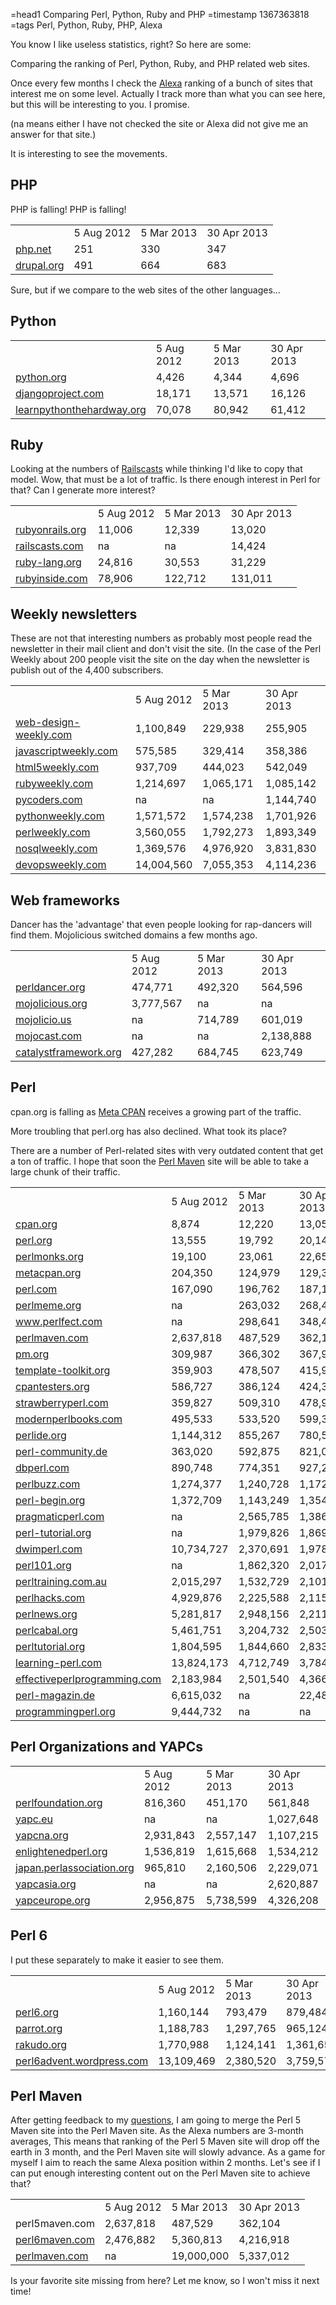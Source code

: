 =head1 Comparing Perl, Python, Ruby and PHP
=timestamp 1367363818
=tags Perl, Python, Ruby, PHP, Alexa



You know I like useless statistics, right? So here are some:

Comparing the ranking of Perl, Python, Ruby, and PHP related web sites.

Once every few months I check the <a href="http://www.alexa.com/">Alexa</a> ranking of a bunch of sites that interest me on some level.
Actually I track more than what you can see here, but this will be interesting to you. I promise.



(na means either I have not checked the site or Alexa did not give me an answer for that site.)

It is interesting to see the movements.


<h2>PHP</h2>

PHP is falling! PHP is falling!

<table class="alexa">
<tr><td></td><td>5 Aug 2012</td><td>5 Mar 2013</td><td>30 Apr 2013</td></tr>
<tr><td><a rel="nofollow" href="http://php.net">php.net</a></td><td>251</td><td>330</td><td>347</td></tr>
<tr><td><a rel="nofollow" href="http://drupal.org">drupal.org</a></td><td>491</td><td>664</td><td>683</td></tr>
</table>

Sure, but if we compare to the web sites of the other languages...

<h2>Python</h2>
<table class="alexa">
<tr><td></td><td>5 Aug 2012</td><td>5 Mar 2013</td><td>30 Apr 2013</td></tr>
<tr><td><a rel="nofollow" href="http://python.org">python.org</a></td><td>4,426</td><td>4,344</td><td>4,696</td></tr>
<tr><td><a rel="nofollow" href="http://djangoproject.com">djangoproject.com</a></td><td>18,171</td><td>13,571</td><td>16,126</td></tr>
<tr><td><a rel="nofollow" href="http://learnpythonthehardway.org">learnpythonthehardway.org</a></td><td>70,078</td><td>80,942</td><td>61,412</td></tr>
</table>

<h2>Ruby</h2>

Looking at the numbers of <a href="http://railscasts.com/">Railscasts</a> while thinking I'd like to copy that model.
Wow, that must be a lot of traffic. Is there enough interest in Perl for that? Can I generate more interest?

<table class="alexa">
<tr><td></td><td>5 Aug 2012</td><td>5 Mar 2013</td><td>30 Apr 2013</td></tr>
<tr><td><a rel="nofollow" href="http://rubyonrails.org">rubyonrails.org</a></td><td>11,006</td><td>12,339</td><td>13,020</td></tr>
<tr><td><a rel="nofollow" href="http://railscasts.com">railscasts.com</a></td><td>na</td><td>na</td><td>14,424</td></tr>
<tr><td><a rel="nofollow" href="http://ruby-lang.org">ruby-lang.org</a></td><td>24,816</td><td>30,553</td><td>31,229</td></tr>
<tr><td><a rel="nofollow" href="http://rubyinside.com">rubyinside.com</a></td><td>78,906</td><td>122,712</td><td>131,011</td></tr>
</table>


<h2>Weekly newsletters</h2>

These are not that interesting numbers as probably most people read the newsletter in their mail client and don't visit
the site. (In the case of the Perl Weekly about 200 people visit the site on the day when the newsletter is publish
out of the 4,400 subscribers.

<table class="alexa">
<tr><td></td><td>5 Aug 2012</td><td>5 Mar 2013</td><td>30 Apr 2013</td></tr>
<tr><td><a rel="nofollow" href="http://web-design-weekly.com">web-design-weekly.com</a></td><td>1,100,849</td><td>229,938</td><td>255,905</td></tr>
<tr><td><a rel="nofollow" href="http://javascriptweekly.com">javascriptweekly.com</a></td><td>575,585</td><td>329,414</td><td>358,386</td></tr>
<tr><td><a rel="nofollow" href="http://html5weekly.com">html5weekly.com</a></td><td>937,709</td><td>444,023</td><td>542,049</td></tr>
<tr><td><a rel="nofollow" href="http://rubyweekly.com">rubyweekly.com</a></td><td>1,214,697</td><td>1,065,171</td><td>1,085,142</td></tr>
<tr><td><a rel="nofollow" href="http://pycoders.com/">pycoders.com</a></td><td>na</td><td>na</td><td>1,144,740</td></tr>
<tr><td><a rel="nofollow" href="http://pythonweekly.com">pythonweekly.com</a></td><td>1,571,572</td><td>1,574,238</td><td>1,701,926</td></tr>
<tr><td><a rel="nofollow" href="http://perlweekly.com">perlweekly.com</a></td><td>3,560,055</td><td>1,792,273</td><td>1,893,349</td></tr>
<tr><td><a rel="nofollow" href="http://nosqlweekly.com">nosqlweekly.com</a></td><td>1,369,576</td><td>4,976,920</td><td>3,831,830</td></tr>
<tr><td><a rel="nofollow" href="http://devopsweekly.com">devopsweekly.com</a></td><td>14,004,560</td><td>7,055,353</td><td>4,114,236</td></tr>
</table>

<h2>Web frameworks</h2>

<p>
Dancer has the 'advantage' that even people looking for rap-dancers will find them. Mojolicious switched domains a few
months ago.
</p>

<table class="alexa">
<tr><td></td><td>5 Aug 2012</td><td>5 Mar 2013</td><td>30 Apr 2013</td></tr>
<tr><td><a rel="nofollow" href="http://perldancer.org">perldancer.org</a></td><td>474,771</td><td>492,320</td><td>564,596</td></tr>
<tr><td><a rel="nofollow" href="http://mojolicious.org">mojolicious.org</a></td><td>3,777,567</td><td>na</td><td>na</td></tr>
<tr><td><a rel="nofollow" href="http://mojolicio.us">mojolicio.us</a></td><td>na</td><td>714,789</td><td>601,019</td></tr>
<tr><td><a rel="nofollow" href="http://mojocast.com">mojocast.com</a></td><td>na</td><td>na</td><td>2,138,888</td></tr>
<tr><td><a rel="nofollow" href="http://catalystframework.org">catalystframework.org</a></td><td>427,282</td><td>684,745</td><td>623,749</td></tr>
</table>

<h2>Perl</h2>

cpan.org is falling as <a href="http://metacpan.org/">Meta CPAN</a> receives a growing part of the traffic.

More troubling that perl.org has also declined. What took its place?

There are a number of Perl-related sites with very outdated content that get a ton of traffic. I hope that
soon the <a href="http://perlmaven.com/">Perl Maven</a> site will be able to take a large chunk of their traffic.


<table class="alexa">
<tr><td></td><td>5 Aug 2012</td><td>5 Mar 2013</td><td>30 Apr 2013</td></tr>
<tr><td><a rel="nofollow" href="http://cpan.org">cpan.org</a></td><td>8,874</td><td>12,220</td><td>13,059</td></tr>
<tr><td><a rel="nofollow" href="http://perl.org">perl.org</a></td><td>13,555</td><td>19,792</td><td>20,148</td></tr>
<tr><td><a rel="nofollow" href="http://perlmonks.org">perlmonks.org</a></td><td>19,100</td><td>23,061</td><td>22,657</td></tr>
<tr><td><a rel="nofollow" href="http://metacpan.org">metacpan.org</a></td><td>204,350</td><td>124,979</td><td>129,363</td></tr>
<tr><td><a rel="nofollow" href="http://perl.com">perl.com</a></td><td>167,090</td><td>196,762</td><td>187,114</td></tr>
<tr><td><a rel="nofollow" href="http://perlmeme.org">perlmeme.org</a></td><td>na</td><td>263,032</td><td>268,409</td></tr>
<tr><td><a rel="nofollow" href="http://www.perlfect.com">www.perlfect.com</a></td><td>na</td><td>298,641</td><td>348,442</td></tr>
<tr><td><a href="http://perlmaven.com">perlmaven.com</a></td><td>2,637,818</td><td>487,529</td><td>362,104</td></tr>
<tr><td><a rel="nofollow" href="http://pm.org">pm.org</a></td><td>309,987</td><td>366,302</td><td>367,905</td></tr>
<tr><td><a rel="nofollow" href="http://template-toolkit.org">template-toolkit.org</a></td><td>359,903</td><td>478,507</td><td>415,943</td></tr>
<tr><td><a rel="nofollow" href="http://cpantesters.org">cpantesters.org</a></td><td>586,727</td><td>386,124</td><td>424,316</td></tr>
<tr><td><a rel="nofollow" href="http://strawberryperl.com">strawberryperl.com</a></td><td>359,827</td><td>509,310</td><td>478,935</td></tr>
<tr><td><a rel="nofollow" href="http://modernperlbooks.com">modernperlbooks.com</a></td><td>495,533</td><td>533,520</td><td>599,331</td></tr>
<tr><td><a rel="nofollow" href="http://perlide.org">perlide.org</a></td><td>1,144,312</td><td>855,267</td><td>780,515</td></tr>
<tr><td><a rel="nofollow" href="http://perl-community.de">perl-community.de</a></td><td>363,020</td><td>592,875</td><td>821,008</td></tr>
<tr><td><a rel="nofollow" href="http://dbperl.com">dbperl.com</a></td><td>890,748</td><td>774,351</td><td>927,242</td></tr>
<tr><td><a rel="nofollow" href="http://perlbuzz.com">perlbuzz.com</a></td><td>1,274,377</td><td>1,240,728</td><td>1,172,940</td></tr>
<tr><td><a rel="nofollow" href="http://perl-begin.org">perl-begin.org</a></td><td>1,372,709</td><td>1,143,249</td><td>1,354,824</td></tr>
<tr><td><a rel="nofollow" href="http://pragmaticperl.com">pragmaticperl.com</a></td><td>na</td><td>2,565,785</td><td>1,386,332</td></tr>
<tr><td><a rel="nofollow" href="http://perl-tutorial.org">perl-tutorial.org</a></td><td>na</td><td>1,979,826</td><td>1,869,652</td></tr>
<tr><td><a rel="nofollow" href="http://dwimperl.szabgab.com">dwimperl.com</a></td><td>10,734,727</td><td>2,370,691</td><td>1,978,880</td></tr>
<tr><td><a rel="nofollow" href="http://perl101.org">perl101.org</a></td><td>na</td><td>1,862,320</td><td>2,017,408</td></tr>
<tr><td><a rel="nofollow" href="http://perltraining.com.au">perltraining.com.au</a></td><td>2,015,297</td><td>1,532,729</td><td>2,101,143</td></tr>
<tr><td><a rel="nofollow" href="http://perlhacks.com">perlhacks.com</a></td><td>4,929,876</td><td>2,225,588</td><td>2,115,248</td></tr>
<tr><td><a rel="nofollow" href="http://perlnews.org">perlnews.org</a></td><td>5,281,817</td><td>2,948,156</td><td>2,211,814</td></tr>
<tr><td><a rel="nofollow" href="http://perlcabal.org">perlcabal.org</a></td><td>5,461,751</td><td>3,204,732</td><td>2,503,575</td></tr>
<tr><td><a rel="nofollow" href="http://perltutorial.org">perltutorial.org</a></td><td>1,804,595</td><td>1,844,660</td><td>2,833,153</td></tr>
<tr><td><a rel="nofollow" href="http://learning-perl.com">learning-perl.com</a></td><td>13,824,173</td><td>4,712,749</td><td>3,784,318</td></tr>
<tr><td><a rel="nofollow" href="http://effectiveperlprogramming.com">effectiveperlprogramming.com</a></td><td>2,183,984</td><td>2,501,540</td><td>4,366,916</td></tr>
<tr><td><a rel="nofollow" href="http://perl-magazin.de">perl-magazin.de</a></td><td>6,615,032</td><td>na</td><td>22,487,241</td></tr>
<tr><td><a rel="nofollow" href="http://programmingperl.org">programmingperl.org</a></td><td>9,444,732</td><td>na</td><td>na</td></tr>
</table>

<h2>Perl Organizations and YAPCs</h2>

<table class="alexa">
<tr><td></td><td>5 Aug 2012</td><td>5 Mar 2013</td><td>30 Apr 2013</td></tr>
<tr><td><a rel="nofollow" href="http://perlfoundation.org">perlfoundation.org</a></td><td>816,360</td><td>451,170</td><td>561,848</td></tr>
<tr><td><a rel="nofollow" href="http://yapc.eu">yapc.eu</a></td><td>na</td><td>na</td><td>1,027,648</td></tr>
<tr><td><a rel="nofollow" href="http://yapcna.org">yapcna.org</a></td><td>2,931,843</td><td>2,557,147</td><td>1,107,215</td></tr>
<tr><td><a rel="nofollow" href="http://enlightenedperl.org">enlightenedperl.org</a></td><td>1,536,819</td><td>1,615,668</td><td>1,534,212</td></tr>
<tr><td><a rel="nofollow" href="http://japan.perlassociation.org">japan.perlassociation.org</a></td><td>965,810</td><td>2,160,506</td><td>2,229,071</td></tr>
<tr><td><a rel="nofollow" href="http://yapcasia.org">yapcasia.org</a></td><td>na</td><td>na</td><td>2,620,887</td></tr>
<tr><td><a rel="nofollow" href="http://yapceurope.org">yapceurope.org</a></td><td>2,956,875</td><td>5,738,599</td><td>4,326,208</td></tr>
</table>

<h2>Perl 6</h2>

I put these separately to make it easier to see them.

<table class="alexa">
<tr><td></td><td>5 Aug 2012</td><td>5 Mar 2013</td><td>30 Apr 2013</td></tr>
<tr><td><a rel="nofollow" href="http://perl6.org">perl6.org</a></td><td>1,160,144</td><td>793,479</td><td>879,484</td></tr>
<tr><td><a rel="nofollow" href="http://parrot.org">parrot.org</a></td><td>1,188,783</td><td>1,297,765</td><td>965,124</td></tr>
<tr><td><a rel="nofollow" href="http://rakudo.org">rakudo.org</a></td><td>1,770,988</td><td>1,124,141</td><td>1,361,650</td></tr>
<tr><td><a rel="nofollow" href="http://perl6advent.wordpress.com">perl6advent.wordpress.com</a></td><td>13,109,469</td><td>2,380,520</td><td>3,759,576</td></tr>
</table>

<h2>Perl Maven</h2>

After getting feedback to my <a href="/to-merge-or-not-to-merge.html">questions</a>, I am going to merge the Perl 5
Maven site into the Perl Maven site. As the Alexa numbers are 3-month averages, This means that ranking of the Perl 5 Maven
site will drop off the earth in 3 month, and the Perl Maven site will slowly advance. As a game for myself I
aim to reach the same Alexa position within 2 months. Let's see if I can put enough interesting content out on the Perl
Maven site to achieve that?

<table class="alexa">
<tr><td></td><td>5 Aug 2012</td><td>5 Mar 2013</td><td>30 Apr 2013</td></tr>
<tr><td>perl5maven.com</td><td>2,637,818</td><td>487,529</td><td>362,104</td></tr>
<tr><td><a href="http://perl6maven.com">perl6maven.com</a></td><td>2,476,882</td><td>5,360,813</td><td>4,216,918</td></tr>
<tr><td><a href="http://perlmaven.com">perlmaven.com</a></td><td>na</td><td>19,000,000</td><td>5,337,012</td></tr>
</table>

Is your favorite site missing from here? Let me know, so I won't miss it next time!




